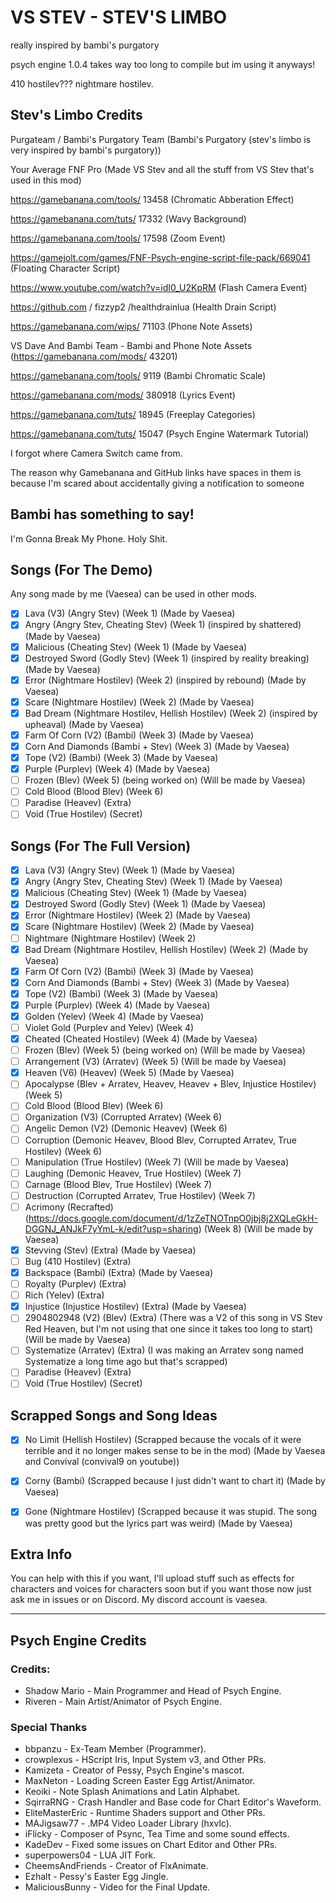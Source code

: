 # VS STEV - STEV'S LIMBO
really inspired by bambi's purgatory

psych engine 1.0.4 takes way too long to compile but im using it anyways!

410 hostilev??? nightmare hostilev.

## Stev's Limbo Credits
Purgateam / Bambi's Purgatory Team (Bambi's Purgatory (stev's limbo is very inspired by bambi's purgatory))

Your Average FNF Pro (Made VS Stev and all the stuff from VS Stev that's used in this mod)

https://gamebanana.com/tools/ 13458 (Chromatic Abberation Effect)

https://gamebanana.com/tuts/ 17332 (Wavy Background)

https://gamebanana.com/tools/ 17598 (Zoom Event)

https://gamejolt.com/games/FNF-Psych-engine-script-file-pack/669041 (Floating Character Script)

https://www.youtube.com/watch?v=idI0_U2KpRM (Flash Camera Event)

https://github.com / fizzyp2 /healthdrainlua (Health Drain Script)

https://gamebanana.com/wips/ 71103 (Phone Note Assets)

VS Dave And Bambi Team - Bambi and Phone Note Assets (https://gamebanana.com/mods/ 43201)

https://gamebanana.com/tools/ 9119 (Bambi Chromatic Scale)

https://gamebanana.com/mods/ 380918 (Lyrics Event)

https://gamebanana.com/tuts/ 18945 (Freeplay Categories)

https://gamebanana.com/tuts/ 15047 (Psych Engine Watermark Tutorial)

I forgot where Camera Switch came from.

The reason why Gamebanana and GitHub links have spaces in them is because I'm scared about accidentally giving a notification to someone

## Bambi has something to say!
I'm Gonna Break My Phone. Holy Shit.

## Songs (For The Demo)
Any song made by me (Vaesea) can be used in other mods.
- [x] Lava (V3) (Angry Stev) (Week 1) (Made by Vaesea)
- [x] Angry (Angry Stev, Cheating Stev) (Week 1) (inspired by shattered) (Made by Vaesea)
- [x] Malicious (Cheating Stev) (Week 1) (Made by Vaesea)
- [x] Destroyed Sword (Godly Stev) (Week 1) (inspired by reality breaking) (Made by Vaesea)
- [x] Error (Nightmare Hostilev) (Week 2) (inspired by rebound) (Made by Vaesea)
- [x] Scare (Nightmare Hostilev) (Week 2) (Made by Vaesea)
- [x] Bad Dream (Nightmare Hostilev, Hellish Hostilev) (Week 2) (inspired by upheaval) (Made by Vaesea)
- [x] Farm Of Corn (V2) (Bambi) (Week 3) (Made by Vaesea)
- [x] Corn And Diamonds (Bambi + Stev) (Week 3) (Made by Vaesea)
- [x] Tope (V2) (Bambi) (Week 3) (Made by Vaesea)
- [x] Purple (Purplev) (Week 4) (Made by Vaesea)
- [ ] Frozen (Blev) (Week 5) (being worked on) (Will be made by Vaesea)
- [ ] Cold Blood (Blood Blev) (Week 6)
- [ ] Paradise (Heavev) (Extra)
- [ ] Void (True Hostilev) (Secret)

## Songs (For The Full Version)
- [x] Lava (V3) (Angry Stev) (Week 1) (Made by Vaesea)
- [x] Angry (Angry Stev, Cheating Stev) (Week 1) (Made by Vaesea)
- [x] Malicious (Cheating Stev) (Week 1) (Made by Vaesea)
- [x] Destroyed Sword (Godly Stev) (Week 1) (Made by Vaesea)
- [x] Error (Nightmare Hostilev) (Week 2) (Made by Vaesea)
- [x] Scare (Nightmare Hostilev) (Week 2) (Made by Vaesea)
- [ ] Nightmare (Nightmare Hostilev) (Week 2)
- [x] Bad Dream (Nightmare Hostilev, Hellish Hostilev) (Week 2) (Made by Vaesea)
- [x] Farm Of Corn (V2) (Bambi) (Week 3) (Made by Vaesea)
- [x] Corn And Diamonds (Bambi + Stev) (Week 3) (Made by Vaesea)
- [x] Tope (V2) (Bambi) (Week 3) (Made by Vaesea)
- [x] Purple (Purplev) (Week 4) (Made by Vaesea)
- [x] Golden (Yelev) (Week 4) (Made by Vaesea)
- [ ] Violet Gold (Purplev and Yelev) (Week 4)
- [x] Cheated (Cheated Hostilev) (Week 4) (Made by Vaesea)
- [ ] Frozen (Blev) (Week 5) (being worked on) (Will be made by Vaesea)
- [ ] Arrangement (V3) (Arratev) (Week 5) (Will be made by Vaesea)
- [x] Heaven (V6) (Heavev) (Week 5) (Made by Vaesea)
- [ ] Apocalypse (Blev + Arratev, Heavev, Heavev + Blev, Injustice Hostilev) (Week 5)
- [ ] Cold Blood (Blood Blev) (Week 6)
- [ ] Organization (V3) (Corrupted Arratev) (Week 6)
- [ ] Angelic Demon (V2) (Demonic Heavev) (Week 6)
- [ ] Corruption (Demonic Heavev, Blood Blev, Corrupted Arratev, True Hostilev)  (Week 6)
- [ ] Manipulation (True Hostilev) (Week 7) (Will be made by Vaesea)
- [ ] Laughing (Demonic Heavev, True Hostilev) (Week 7)
- [ ] Carnage (Blood Blev, True Hostilev) (Week 7)
- [ ] Destruction (Corrupted Arratev, True Hostilev) (Week 7)
- [ ] Acrimony (Recrafted) (https://docs.google.com/document/d/1zZeTNOTnpO0jbj8j2XQLeGkH-DGGNJ_ANJkF7yYmL-k/edit?usp=sharing) (Week 8) (Will be made by Vaesea)
- [x] Stevving (Stev) (Extra) (Made by Vaesea)
- [ ] Bug (410 Hostilev) (Extra)
- [x] Backspace (Bambi) (Extra) (Made by Vaesea)
- [ ] Royalty (Purplev) (Extra)
- [ ] Rich (Yelev) (Extra)
- [x] Injustice (Injustice Hostilev) (Extra) (Made by Vaesea)
- [ ] 2904802948 (V2) (Blev) (Extra) (There was a V2 of this song in VS Stev Red Heaven, but I'm not using that one since it takes too long to start) (Will be made by Vaesea)
- [ ] Systematize (Arratev) (Extra) (I was making an Arratev song named Systematize a long time ago but that's scrapped)
- [ ] Paradise (Heavev) (Extra)
- [ ] Void (True Hostilev) (Secret)

## Scrapped Songs and Song Ideas
- [x] No Limit (Hellish Hostilev) (Scrapped because the vocals of it were terrible and it no longer makes sense to be in the mod) (Made by Vaesea and Convival (convival9 on youtube))
- [x] Corny (Bambi) (Scrapped because I just didn't want to chart it) (Made by Vaesea)
- [x] Gone (Nightmare Hostilev) (Scrapped because it was stupid. The song was pretty good but the lyrics part was weird) (Made by Vaesea)


## Extra Info
You can help with this if you want, I'll upload stuff such as effects for characters and voices for characters soon but if you want those now just ask me in issues or on Discord.
My discord account is vaesea.

***

## Psych Engine Credits
### Credits:
* Shadow Mario - Main Programmer and Head of Psych Engine.
* Riveren - Main Artist/Animator of Psych Engine.

### Special Thanks
* bbpanzu - Ex-Team Member (Programmer).
* crowplexus - HScript Iris, Input System v3, and Other PRs.
* Kamizeta - Creator of Pessy, Psych Engine's mascot.
* MaxNeton - Loading Screen Easter Egg Artist/Animator.
* Keoiki - Note Splash Animations and Latin Alphabet.
* SqirraRNG - Crash Handler and Base code for Chart Editor's Waveform.
* EliteMasterEric - Runtime Shaders support and Other PRs.
* MAJigsaw77 - .MP4 Video Loader Library (hxvlc).
* iFlicky - Composer of Psync, Tea Time and some sound effects.
* KadeDev - Fixed some issues on Chart Editor and Other PRs.
* superpowers04 - LUA JIT Fork.
* CheemsAndFriends - Creator of FlxAnimate.
* Ezhalt - Pessy's Easter Egg Jingle.
* MaliciousBunny - Video for the Final Update.
